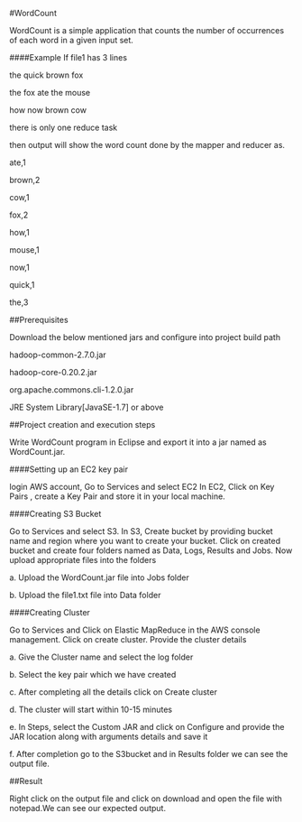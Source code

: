 
#WordCount

WordCount is a simple application that counts the number of occurrences of each word in a given input set.

####Example
If file1 has 3 lines

the quick brown fox

the fox ate the mouse

how now brown cow
    
there is only one reduce task


then output will show the word count done by the mapper and reducer as. 

ate,1

brown,2

cow,1

fox,2

how,1

mouse,1

now,1

quick,1

the,3


##Prerequisites

Download the below mentioned jars and configure into project build path

hadoop-common-2.7.0.jar

hadoop-core-0.20.2.jar

org.apache.commons.cli-1.2.0.jar

JRE System Library[JavaSE-1.7] or above


##Project creation and execution steps

Write WordCount program in Eclipse and export it into a jar named as WordCount.jar.


####Setting up an EC2 key pair

login AWS account, Go to Services and select EC2 In EC2, Click on Key Pairs , create a Key Pair and store it in your local machine.

####Creating S3 Bucket

Go to Services and select S3. In S3, Create bucket by providing bucket name and region where you want to create your bucket. Click on created bucket and create four folders named as Data, Logs, Results and Jobs. Now upload appropriate files into the folders

a. Upload the WordCount.jar file into Jobs folder

b. Upload the file1.txt file into Data folder

####Creating Cluster

Go to Services and Click on Elastic MapReduce in the AWS console management. Click on create cluster. Provide the cluster details

a. Give the Cluster name and select the log folder

b. Select the key pair which we have created

c. After completing all the details click on Create cluster

d. The cluster will start within 10-15 minutes

e. In Steps, select the Custom JAR and click on Configure and provide the JAR location along with arguments details and save it

f. After completion go to the S3bucket and in Results folder we can see the output file.

##Result

Right click on the output file and click on download and open the file with notepad.We can see our expected output.
